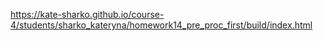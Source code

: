 https://kate-sharko.github.io/course-4/students/sharko_kateryna/homework14_pre_proc_first/build/index.html
